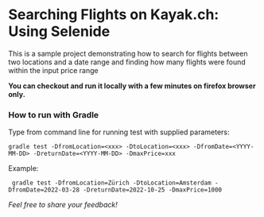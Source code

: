 Searching Flights on Kayak.ch: Using Selenide
=============================================

This is a sample project demonstrating how to search for flights between two locations and a date range and finding how
many flights were found within the input price range

**You can checkout and run it locally with a few minutes on firefox browser only.**

### How to run with Gradle

Type from command line for running test with supplied parameters:

```
gradle test -DfromLocation=<xxx> -DtoLocation=<xxx> -DfromDate=<YYYY-MM-DD> -DreturnDate=<YYYY-MM-DD> -DmaxPrice=xxx
```

Example:
```
 gradle test -DfromLocation=Zürich -DtoLocation=Amsterdam -DfromDate=2022-03-28 -DreturnDate=2022-10-25 -DmaxPrice=1000
```

_Feel free to share your feedback!_